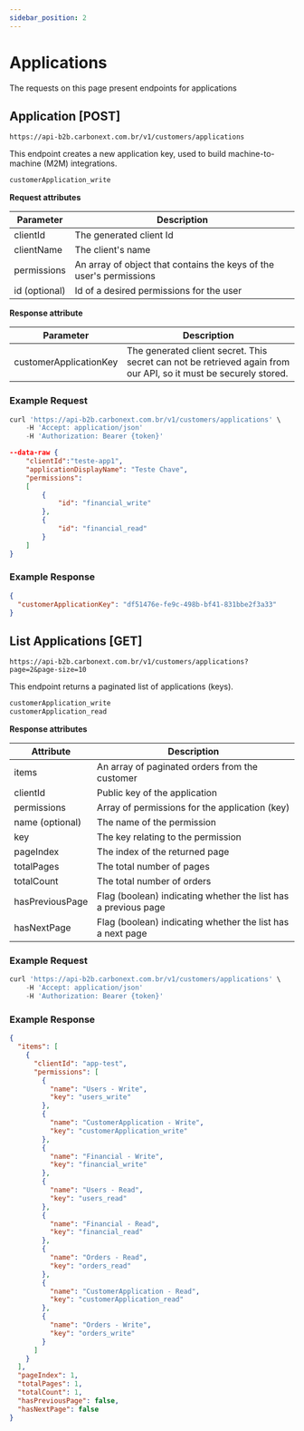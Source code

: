 ```yaml
---
sidebar_position: 2
---
```


# Applications

The requests on this page present endpoints for applications

## Application [POST]

`https://api-b2b.carbonext.com.br/v1/customers/applications`

This endpoint creates a new application key, used to build machine-to-machine (M2M) integrations.

```md title="Required permissions"
customerApplication_write
```

**Request attributes**

Parameter   | Description
--------- | ------
clientId | The generated client Id
clientName | The client's name
permissions | An array of object that contains the keys of the user's permissions
id (optional) | Id of a desired permissions for the user

**Response attribute**

Parameter   | Description
--------- | ------
customerApplicationKey | The generated client secret. This secret can not be retrieved again from our API, so it must be securely stored.

### Example Request

```javascript
curl 'https://api-b2b.carbonext.com.br/v1/customers/applications' \
    -H 'Accept: application/json'
    -H 'Authorization: Bearer {token}'
```

```json
--data-raw {
    "clientId":"teste-app1",
    "applicationDisplayName": "Teste Chave",
    "permissions":
    [
        {
            "id": "financial_write"
        },
        {
            "id": "financial_read"
        }
    ]
}
```

### Example Response

```json
{
  "customerApplicationKey": "df51476e-fe9c-498b-bf41-831bbe2f3a33"
}
```

## List Applications [GET]

`https://api-b2b.carbonext.com.br/v1/customers/applications?page=2&page-size=10`

This endpoint returns a paginated list of applications (keys).

```md title="Required permissions"
customerApplication_write
customerApplication_read
```

**Response attributes**

Attribute   | Description
--------- | ------
items | An array of paginated orders from the customer
clientId | Public key of the application
permissions | Array of permissions for the application (key)
name (optional) | The name of the permission
key | The key relating to the permission
pageIndex | The index of the returned page
totalPages | The total number of pages
totalCount | The total number of orders
hasPreviousPage | Flag (boolean) indicating whether the list has a previous page
hasNextPage | 	Flag (boolean) indicating whether the list has a next page

### Example Request

```javascript
curl 'https://api-b2b.carbonext.com.br/v1/customers/applications' \
    -H 'Accept: application/json'
    -H 'Authorization: Bearer {token}'
```

### Example Response

```json
{
  "items": [
    {
      "clientId": "app-test",
      "permissions": [
        {
          "name": "Users - Write",
          "key": "users_write"
        },
        {
          "name": "CustomerApplication - Write",
          "key": "customerApplication_write"
        },
        {
          "name": "Financial - Write",
          "key": "financial_write"
        },
        {
          "name": "Users - Read",
          "key": "users_read"
        },
        {
          "name": "Financial - Read",
          "key": "financial_read"
        },
        {
          "name": "Orders - Read",
          "key": "orders_read"
        },
        {
          "name": "CustomerApplication - Read",
          "key": "customerApplication_read"
        },
        {
          "name": "Orders - Write",
          "key": "orders_write"
        }
      ]
    }
  ],
  "pageIndex": 1,
  "totalPages": 1,
  "totalCount": 1,
  "hasPreviousPage": false,
  "hasNextPage": false
}
```
